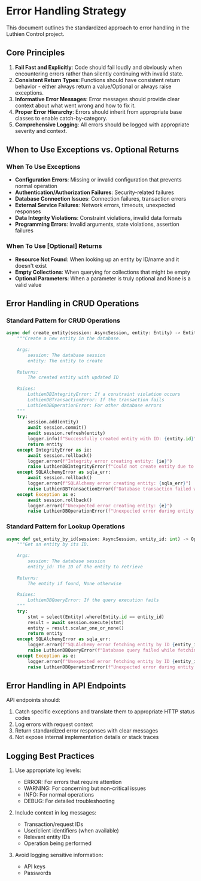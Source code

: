 # Error Handling Strategy

This document outlines the standardized approach to error handling in the Luthien Control project.

## Core Principles

1. **Fail Fast and Explicitly**: Code should fail loudly and obviously when encountering errors rather than silently continuing with invalid state.
2. **Consistent Return Types**: Functions should have consistent return behavior - either always return a value/Optional or always raise exceptions.
3. **Informative Error Messages**: Error messages should provide clear context about what went wrong and how to fix it.
4. **Proper Error Hierarchy**: Errors should inherit from appropriate base classes to enable catch-by-category.
5. **Comprehensive Logging**: All errors should be logged with appropriate severity and context.

## When to Use Exceptions vs. Optional Returns

### When To Use Exceptions

- **Configuration Errors**: Missing or invalid configuration that prevents normal operation
- **Authentication/Authorization Failures**: Security-related failures
- **Database Connection Issues**: Connection failures, transaction errors
- **External Service Failures**: Network errors, timeouts, unexpected responses
- **Data Integrity Violations**: Constraint violations, invalid data formats
- **Programming Errors**: Invalid arguments, state violations, assertion failures

### When To Use [Optional] Returns

- **Resource Not Found**: When looking up an entity by ID/name and it doesn't exist
- **Empty Collections**: When querying for collections that might be empty
- **Optional Parameters**: When a parameter is truly optional and None is a valid value

## Error Handling in CRUD Operations

### Standard Pattern for CRUD Operations

```python
async def create_entity(session: AsyncSession, entity: Entity) -> Entity:
    """Create a new entity in the database.
    
    Args:
        session: The database session
        entity: The entity to create
        
    Returns:
        The created entity with updated ID
        
    Raises:
        LuthienDBIntegrityError: If a constraint violation occurs
        LuthienDBTransactionError: If the transaction fails
        LuthienDBOperationError: For other database errors
    """
    try:
        session.add(entity)
        await session.commit()
        await session.refresh(entity)
        logger.info(f"Successfully created entity with ID: {entity.id}")
        return entity
    except IntegrityError as ie:
        await session.rollback()
        logger.error(f"Integrity error creating entity: {ie}")
        raise LuthienDBIntegrityError(f"Could not create entity due to constraint violation: {ie}") from ie
    except SQLAlchemyError as sqla_err:
        await session.rollback()
        logger.error(f"SQLAlchemy error creating entity: {sqla_err}")
        raise LuthienDBTransactionError(f"Database transaction failed while creating entity: {sqla_err}") from sqla_err
    except Exception as e:
        await session.rollback()
        logger.error(f"Unexpected error creating entity: {e}")
        raise LuthienDBOperationError(f"Unexpected error during entity creation: {e}") from e
```

### Standard Pattern for Lookup Operations

```python
async def get_entity_by_id(session: AsyncSession, entity_id: int) -> Optional[Entity]:
    """Get an entity by its ID.
    
    Args:
        session: The database session
        entity_id: The ID of the entity to retrieve
        
    Returns:
        The entity if found, None otherwise
        
    Raises:
        LuthienDBQueryError: If the query execution fails
    """
    try:
        stmt = select(Entity).where(Entity.id == entity_id)
        result = await session.execute(stmt)
        entity = result.scalar_one_or_none()
        return entity
    except SQLAlchemyError as sqla_err:
        logger.error(f"SQLAlchemy error fetching entity by ID {entity_id}: {sqla_err}")
        raise LuthienDBQueryError(f"Database query failed while fetching entity with ID {entity_id}: {sqla_err}") from sqla_err
    except Exception as e:
        logger.error(f"Unexpected error fetching entity by ID {entity_id}: {e}")
        raise LuthienDBOperationError(f"Unexpected error during entity lookup: {e}") from e
```

## Error Handling in API Endpoints

API endpoints should:

1. Catch specific exceptions and translate them to appropriate HTTP status codes
2. Log errors with request context
3. Return standardized error responses with clear messages
4. Not expose internal implementation details or stack traces

## Logging Best Practices

1. Use appropriate log levels:
   - ERROR: For errors that require attention
   - WARNING: For concerning but non-critical issues
   - INFO: For normal operations
   - DEBUG: For detailed troubleshooting

2. Include context in log messages:
   - Transaction/request IDs
   - User/client identifiers (when available)
   - Relevant entity IDs
   - Operation being performed

3. Avoid logging sensitive information:
   - API keys
   - Passwords

